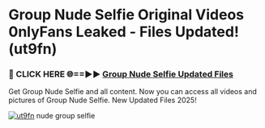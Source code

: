 # Group Nude Selfie Original Videos 0nlyFans Leaked - Files Updated! (ut9fn)

<h3>🔴 CLICK HERE 🌐==►► <a href="https://tinyurl.com/52m3yx9h" rel="nofollow">Group Nude Selfie Updated Files</a></h3>

Get Group Nude Selfie and all content. Now you can access all videos and pictures of Group Nude Selfie. New Updated Files 2025!

[![ut9fn](https://i.imgur.com/TnHtlc8.gif)](https://tinyurl.com/52m3yx9h)
nude group selfie